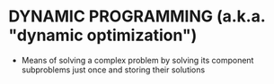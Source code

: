 # DYNAMIC PROGRAMMING (a.k.a. "dynamic optimization")
* Means of solving a complex problem by solving its component subproblems just once and storing their solutions
